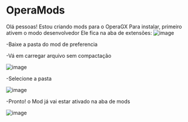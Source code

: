 # OperaMods
Olá pessoas! Estou criando mods para o OperaGX
Para instalar, primeiro ativem o modo desenvolvedor
Ele fica na aba de extensões:
![image](https://user-images.githubusercontent.com/131195821/234161482-c8f6d9c7-23a4-45ae-bd3c-e7e837f5d422.png)

-Baixe a pasta do mod de preferencia

-Vá em carregar arquivo sem compactação

![image](https://user-images.githubusercontent.com/131195821/234161195-67afdcf6-ce2f-424f-81e4-c5462411d547.png)

-Selecione a pasta

![image](https://user-images.githubusercontent.com/131195821/234161381-aa76dc22-c3b5-4f4c-83aa-1535bd839ddb.png)

-Pronto! o Mod já vai estar ativado na aba de mods

![image](https://user-images.githubusercontent.com/131195821/234161741-11ab76b6-8a1d-4120-a28f-9906395825ee.png)


